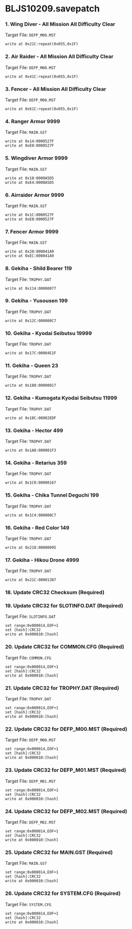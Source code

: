 # BLJS10209.savepatch

### 1. Wing Diver - All Mission All Difficulty Clear

Target File: `DEFP_M00.MST`

```
write at 0x21C:repeat(0x055,0x1F)
```

### 2. Air Raider - All Mission All Difficulty Clear

Target File: `DEFP_M00.MST`

```
write at 0x41C:repeat(0x055,0x1F)
```

### 3. Fencer - All Mission All Difficulty Clear

Target File: `DEFP_M00.MST`

```
write at 0x61C:repeat(0x055,0x1F)
```

### 4. Ranger Armor 9999

Target File: `MAIN.GST`

```
write at 0x14:0000527F
write at 0xE0:0000527F
```

### 5. Wingdiver Armor 9999

Target File: `MAIN.GST`

```
write at 0x18:0000A5D5
write at 0xE4:0000A5D5
```

### 6. Airraider Armor 9999

Target File: `MAIN.GST`

```
write at 0x1C:0000527F
write at 0xE8:0000527F
```

### 7. Fencer Armor 9999

Target File: `MAIN.GST`

```
write at 0x20:000041A9
write at 0xEC:000041A9
```

### 8. Gekiha - Shild Bearer 119

Target File: `TROPHY.DAT`

```
write at 0x114:00000077
```

### 9. Gekiha - Yusousen 199

Target File: `TROPHY.DAT`

```
write at 0x12C:000000C7
```

### 10. Gekiha - Kyodai Seibutsu 19999

Target File: `TROPHY.DAT`

```
write at 0x17C:00004E1F
```

### 11. Gekiha - Queen 23

Target File: `TROPHY.DAT`

```
write at 0x180:00000017
```

### 12. Gekiha - Kumogata Kyodai Seibutsu 11999

Target File: `TROPHY.DAT`

```
write at 0x18C:00002EDF
```

### 13. Gekiha - Hector 499

Target File: `TROPHY.DAT`

```
write at 0x1A8:000001F3
```

### 14. Gekiha - Retarius 359

Target File: `TROPHY.DAT`

```
write at 0x1C0:00000167
```

### 15. Gekiha - Chika Tunnel Deguchi 199

Target File: `TROPHY.DAT`

```
write at 0x1C4:000000C7
```

### 16. Gekiha - Red Color 149

Target File: `TROPHY.DAT`

```
write at 0x218:00000095
```

### 17. Gekiha - Hikou Drone 4999

Target File: `TROPHY.DAT`

```
write at 0x21C:00001387
```

### 18.  Update CRC32 Checksum (Required)
### 19. Update CRC32 for SLOTINFO.DAT (Required)

Target File: `SLOTINFO.DAT`

```
set range:0x000014,EOF+1
set [hash]:CRC32
write at 0x000010:[hash]
```

### 20. Update CRC32 for COMMON.CFG (Required)

Target File: `COMMON.CFG`

```
set range:0x000014,EOF+1
set [hash]:CRC32
write at 0x000010:[hash]
```

### 21. Update CRC32 for TROPHY.DAT (Required)

Target File: `TROPHY.DAT`

```
set range:0x000014,EOF+1
set [hash]:CRC32
write at 0x000010:[hash]
```

### 22. Update CRC32 for DEFP_M00.MST (Required)

Target File: `DEFP_M00.MST`

```
set range:0x000014,EOF+1
set [hash]:CRC32
write at 0x000010:[hash]
```

### 23. Update CRC32 for DEFP_M01.MST (Required)

Target File: `DEFP_M01.MST`

```
set range:0x000014,EOF+1
set [hash]:CRC32
write at 0x000010:[hash]
```

### 24. Update CRC32 for DEFP_M02.MST (Required)

Target File: `DEFP_M02.MST`

```
set range:0x000014,EOF+1
set [hash]:CRC32
write at 0x000010:[hash]
```

### 25. Update CRC32 for MAIN.GST (Required)

Target File: `MAIN.GST`

```
set range:0x000014,EOF+1
set [hash]:CRC32
write at 0x000010:[hash]
```

### 26. Update CRC32 for SYSTEM.CFG (Required)

Target File: `SYSTEM.CFG`

```
set range:0x000014,EOF+1
set [hash]:CRC32
write at 0x000010:[hash]
```

